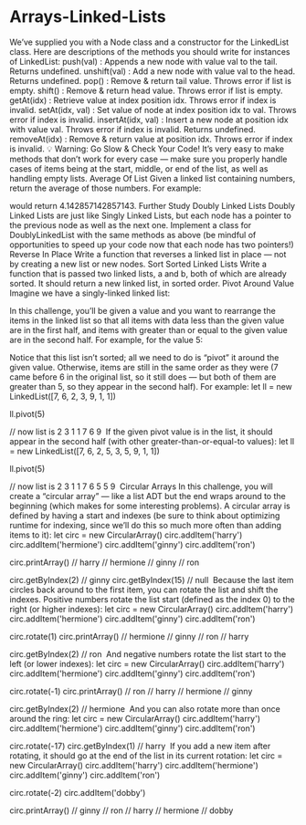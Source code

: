 # Arrays-Linked-Lists
We’ve supplied you with a Node class and a constructor for the LinkedList class. Here are descriptions of the methods you should write for instances of LinkedList:
push(val) : Appends a new node with value val to the tail. Returns undefined.
unshift(val) : Add a new node with value val to the head. Returns undefined.
pop() : Remove & return tail value. Throws error if list is empty.
shift() : Remove & return head value. Throws error if list is empty.
getAt(idx) : Retrieve value at index position idx. Throws error if index is invalid.
setAt(idx, val) : Set value of node at index position idx to val. Throws error if index is invalid.
insertAt(idx, val) : Insert a new node at position idx with value val. Throws error if index is invalid. Returns undefined.
removeAt(idx) : Remove & return value at position idx. Throws error if index is invalid.
💡
Warning: Go Slow & Check Your Code! It’s very easy to make methods that don’t work for every case — make sure you properly handle cases of items being at the start, middle, or end of the list, as well as handling empty lists.
Average Of List
Given a linked list containing numbers, return the average of those numbers.
For example:

would return 4.142857142857143.
Further Study
Doubly Linked Lists
Doubly Linked Lists are just like Singly Linked Lists, but each node has a pointer to the previous node as well as the next one. Implement a class for DoublyLinkedList with the same methods as above (be mindful of opportunities to speed up your code now that each node has two pointers!)
Reverse In Place
Write a function that reverses a linked list in place — not by creating a new list or new nodes.
Sort Sorted Linked Lists
Write a function that is passed two linked lists, a and b, both of which are already sorted.
It should return a new linked list, in sorted order.
Pivot Around Value
Imagine we have a singly-linked linked list:

In this challenge, you’ll be given a value and you want to rearrange the items in the linked list so that all items with data less than the given value are in the first half, and items with greater than or equal to the given value are in the second half.
For example, for the value 5:

Notice that this list isn’t sorted; all we need to do is “pivot” it around the given value. Otherwise, items are still in the same order as they were (7 came before 6 in the original list, so it still does — but both of them are greater than 5, so they appear in the second half).
For example:
let ll = new LinkedList([7, 6, 2, 3, 9, 1, 1])

ll.pivot(5)

// now list is 2 3 1 1 7 6 9
​
If the given pivot value is in the list, it should appear in the second half (with other greater-than-or-equal-to values):
let ll = new LinkedList([7, 6, 2, 5, 3, 5, 9, 1, 1])

ll.pivot(5)

//  now list is 2 3 1 1 7 6 5 5 9
​
Circular Arrays
In this challenge, you will create a “circular array” — like a list ADT but the end wraps around to the beginning (which makes for some interesting problems).
A circular array is defined by having a start and indexes (be sure to think about optimizing runtime for indexing, since we’ll do this so much more often than adding items to it):
let circ = new CircularArray()
circ.addItem('harry')
circ.addItem('hermione')
circ.addItem('ginny')
circ.addItem('ron')

circ.printArray()
// harry
// hermione
// ginny
// ron

circ.getByIndex(2)  // ginny
circ.getByIndex(15) // null
​
Because the last item circles back around to the first item, you can rotate the list and shift the indexes. Positive numbers rotate the list start (defined as the index 0) to the right (or higher indexes):
let circ = new CircularArray()
circ.addItem('harry')
circ.addItem('hermione')
circ.addItem('ginny')
circ.addItem('ron')

circ.rotate(1)
circ.printArray()
// hermione
// ginny
// ron
// harry

circ.getByIndex(2)  // ron
​
And negative numbers rotate the list start to the left (or lower indexes):
let circ = new CircularArray()
circ.addItem('harry')
circ.addItem('hermione')
circ.addItem('ginny')
circ.addItem('ron')

circ.rotate(-1)
circ.printArray()
// ron
// harry
// hermione
// ginny

circ.getByIndex(2)  // hermione
​
And you can also rotate more than once around the ring:
let circ = new CircularArray()
circ.addItem('harry')
circ.addItem('hermione')
circ.addItem('ginny')
circ.addItem('ron')

circ.rotate(-17)
circ.getByIndex(1)  // harry
​
If you add a new item after rotating, it should go at the end of the list in its current rotation:
let circ = new CircularArray()
circ.addItem('harry')
circ.addItem('hermione')
circ.addItem('ginny')
circ.addItem('ron')

circ.rotate(-2)
circ.addItem('dobby')

circ.printArray()
// ginny
// ron
// harry
// hermione
// dobby

